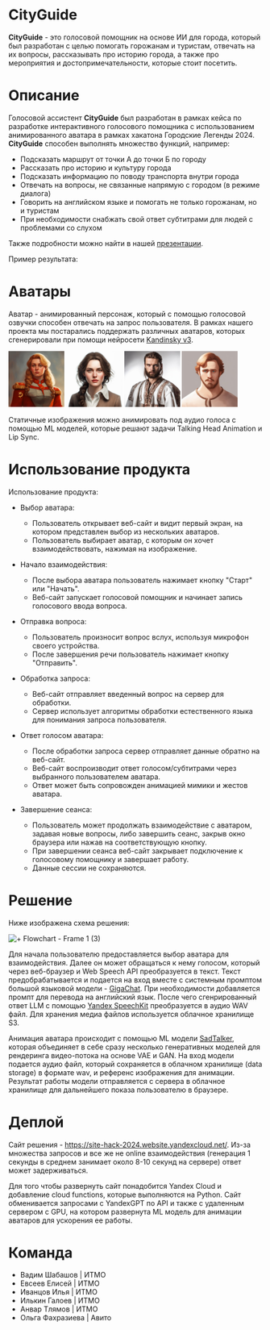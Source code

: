 # CityGuide

**CityGuide** - это голосовой помощник на основе ИИ для города, который был разработан с целью помогать горожанам и туристам, отвечать на их вопросы, рассказывать про историю города, а также про мероприятия и достопримечательности, которые стоит посетить.

# Описание

Голосовой ассистент **CityGuide** был разработан в рамках кейса по разработке интерактивного голосового помощника с использованием анимированного аватара в рамках хакатона Городские Легенды 2024. **CityGuide** способен выполнять множество функций, например:

*  Подсказать маршрут от точки А до точки Б по городу
*  Рассказать про историю и культуру города
*  Подсказать информацию по поводу транспорта внутри города
*  Отвечать на вопросы, не связанные напрямую с городом (в режиме диалога)
*  Говорить на английском языке и помогать не только горожанам, но и туристам
*  При необходимости снабжать свой ответ субтитрами для людей с проблемами со слухом


Также подробности можно найти в нашей [презентации](presentation.pdf).

Пример результата: [](https://drive.google.com/file/d/1BTqY3Tc9OZEplMusiilhykBEDd11Cvab/view?usp=sharing)

# Аватары

Аватар - анимированный персонаж, который с помощью голосовой озвучки способен отвечать на запрос пользователя. В рамках нашего проекта мы постарались поддержать различных аватаров, которых сгенерировали при помощи нейросети [Kandinsky v3](https://github.com/ai-forever/Kandinsky-3). 


<p float="left">
	<img src="avatars/0.png" width=22% height=22%>
	<img src="avatars/1.png" width=22% height=22%>
	<img src="avatars/2.png" width=22% height=22%>
	<img src="avatars/3.png" width=22% height=22%>
</p>


Статичные изображения можно анимировать под аудио голоса с помощью ML моделей, которые решают задачи Talking Head Animation и Lip Sync.

# Использование продукта

Использование продукта:

* Выбор аватара:

  * Пользователь открывает веб-сайт и видит первый экран, на котором представлен выбор из нескольких аватаров.
  * Пользователь выбирает аватар, с которым он хочет взаимодействовать, нажимая на изображение.

* Начало взаимодействия:
  * После выбора аватара пользователь нажимает кнопку "Старт" или "Начать".
  * Веб-сайт запускает голосовой помощник и начинает запись голосового ввода вопроса.
* Отправка вопроса:
    * Пользователь произносит вопрос вслух, используя микрофон своего устройства.
    * После завершения речи пользователь нажимает кнопку "Отправить".
* Обработка запроса:
    * Веб-сайт отправляет введенный вопрос на сервер для обработки.
    * Сервер использует алгоритмы обработки естественного языка для понимания запроса пользователя.
* Ответ голосом аватара:
  * После обработки запроса сервер отправляет данные обратно на веб-сайт.
  * Веб-сайт воспроизводит ответ голосом/субтитрами через выбранного пользователем аватара.
  * Ответ может быть сопровожден анимацией мимики и жестов аватара.

* Завершение сеанса:
  * Пользователь может продолжать взаимодействие с аватаром, задавая новые вопросы, либо завершить сеанс, закрыв окно браузера или нажав на соответствующую кнопку.
  * При завершении сеанса веб-сайт закрывает подключение к голосовому помощнику и завершает работу.
  * Данные сессии не сохраняются.


# Решение

Ниже изображена схема решения:


![+ Flowchart - Frame 1 (3)](scheme.png)

Для начала пользователю предоставляется выбор аватара для взаимодействия. Далее он может обращаться к нему голосом, который через веб-браузер и Web Speech API преобразуется в текст. Текст предобрабатывается и подается на вход вместе с системным промптом большой языковой модели - [GigaChat](https://developers.sber.ru/gigachat/login). При необходимости добавляется промпт для перевода на английский язык. После чего сгенрированный ответ LLM с помощью [Yandex SpeechKit](https://cloud.yandex.com/en/services/speechkit) преобразуется в аудио WAV файл. Для хранения медиа файлов используется облачное хранилище S3.



Анимация аватара происходит с помощью ML модели [SadTalker](https://github.com/OpenTalker/SadTalker), которая объединяет в себе сразу несколько генеративных моделей для рендеринга видео-потока на основе VAE и GAN. На вход модели подается аудио файл, который сохраняется в облачном хранилище (data storage) в формате wav, и референс изображения для анимации. Результат работы модели отправляется с сервера в облачное хранилище для дальнейшего показа пользователю в браузере.

# Деплой 

Сайт решения - https://site-hack-2024.website.yandexcloud.net/. Из-за множества запросов и все же не online взаимодействия (генерация 1 секунды в среднем занимает около 8-10 секунд на сервере) ответ может задерживаться. 

Для того чтобы развернуть сайт понадобится Yandex Cloud и добавление cloud functions, которые выполняются на Python. Сайт обменивается запросами с YandexGPT по API и также с удаленным сервером с GPU, на котором развернута ML модель для анимации аватаров для ускорения ее работы.


# Команда

* Вадим Шабашов | ИТМО
* Евсеев Елисей | ИТМО
* Иванцов Илья | ИТМО
* Илькин Галоев | ИТМО
* Анвар Тлямов | ИТМО
* Ольга Фахразиева | Авито

